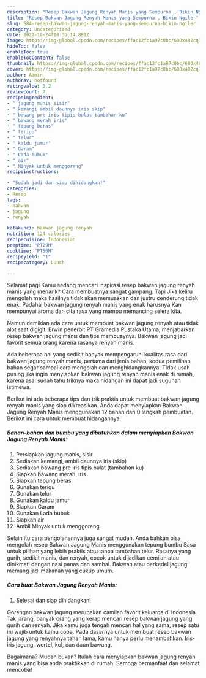 ```yaml
---
description: "Resep Bakwan Jagung Renyah Manis yang Sempurna , Bikin Ngiler"
title: "Resep Bakwan Jagung Renyah Manis yang Sempurna , Bikin Ngiler"
slug: 584-resep-bakwan-jagung-renyah-manis-yang-sempurna-bikin-ngiler
category: Uncategorized
date: 2022-10-24T18:36:14.881Z
image: https://img-global.cpcdn.com/recipes/ffac12fc1a97c0bc/680x482cq70/bakwan-jagung-renyah-manis-foto-resep-utama.jpg
hideToc: false
enableToc: true
enableTocContent: false
thumbnail: https://img-global.cpcdn.com/recipes/ffac12fc1a97c0bc/680x482cq70/bakwan-jagung-renyah-manis-foto-resep-utama.jpg
cover: https://img-global.cpcdn.com/recipes/ffac12fc1a97c0bc/680x482cq70/bakwan-jagung-renyah-manis-foto-resep-utama.jpg
author: Admin
authorAv: notfound
ratingvalue: 3.2
reviewcount: 7
recipeingredient:
- " jagung manis sisir"
- " kemangi ambil daunnya iris skip"
- " bawang pre iris tipis bulat tambahan ku"
- " bawang merah iris"
- " tepung beras"
- " terigu"
- " telur"
- " kaldu jamur"
- " Garam"
- " Lada bubuk"
- " air"
- " Minyak untuk menggoreng"
recipeinstructions:

- "Sudah jadi dan siap dihidangkan!"
categories:
- Resep
tags:
- bakwan
- jagung
- renyah

katakunci: bakwan jagung renyah 
nutrition: 124 calories
recipecuisine: Indonesian
preptime: "PT29M"
cooktime: "PT50M"
recipeyield: "1"
recipecategory: Lunch

---
```



Selamat pagi Kamu sedang mencari inspirasi resep bakwan jagung renyah manis yang menarik? Cara membuatnya sangat gampang. Tapi Jika keliru mengolah maka hasilnya tidak akan memuaskan dan justru cenderung tidak enak. Padahal bakwan jagung renyah manis yang enak harusnya Kan mempunyai aroma dan cita rasa yang mampu memancing selera kita.


Namun demikian ada cara untuk membuat bakwan jagung renyah atau tidak alot saat digigit. Erwin penerbit PT Gramedia Pustaka Utama, menjabarkan resep bakwan jagung manis dan tips membuaynya. Bakwan jagung jadi favorit semua orang karena rasanya renyah manis.

Ada beberapa hal yang sedikit banyak mempengaruhi kualitas rasa dari bakwan jagung renyah manis, pertama dari jenis bahan, kedua pemilihan bahan segar sampai cara mengolah dan menghidangkannya. Tidak usah pusing jika ingin menyiapkan bakwan jagung renyah manis enak di rumah, karena asal sudah tahu triknya maka hidangan ini dapat jadi suguhan istimewa.


Berikut ini ada beberapa tips dan trik praktis untuk membuat bakwan jagung renyah manis yang siap dikreasikan. Anda dapat menyiapkan Bakwan Jagung Renyah Manis menggunakan 12 bahan dan 0 langkah pembuatan. Berikut ini cara untuk membuat hidangannya.

<!--inarticleads1-->

##### Bahan-bahan dan bumbu yang dibutuhkan dalam menyiapkan Bakwan Jagung Renyah Manis:

1. Persiapkan  jagung manis, sisir
1. Sediakan  kemangi, ambil daunnya iris (skip)
1. Sediakan  bawang pre iris tipis bulat (tambahan ku)
1. Siapkan  bawang merah, iris
1. Siapkan  tepung beras
1. Gunakan  terigu
1. Gunakan  telur
1. Gunakan  kaldu jamur
1. Siapkan  Garam
1. Gunakan  Lada bubuk
1. Siapkan  air
1. Ambil  Minyak untuk menggoreng


Selain itu cara pengolahannya juga sangat mudah. Anda bahkan bisa mengolah resep Bakwan Jagung Manis menggunakan tepung bumbu Sasa untuk pilihan yang lebih praktis atau tanpa tambahan telur. Rasanya yang gurih, sedikit manis, dan renyah, cocok untuk dijadikan cemilan atau dinikmati dengan nasi panas dan sambal. Bakwan atau perkedel jagung memang jadi makanan yang cukup umum. 

<!--inarticleads2-->

##### Cara buat Bakwan Jagung Renyah Manis:


1. Selesai dan siap dihidangkan!

Gorengan bakwan jagung merupakan camilan favorit keluarga di Indonesia. Tak jarang, banyak orang yang kerap mencari resep bakwan jagung yang gurih dan renyah. Jika kamu juga tengah mencari hal yang sama, resep satu ini wajib untuk kamu coba. Pada dasarnya untuk membuat resep bakwan jagung yang renyahnya tahan lama, kamu hanya perlu menambahkan. Iris-iris jagung, wortel, kol, dan daun bawang. 

Bagaimana? Mudah bukan? Itulah cara menyiapkan bakwan jagung renyah manis yang bisa anda praktikkan di rumah. Semoga bermanfaat dan selamat mencoba!
